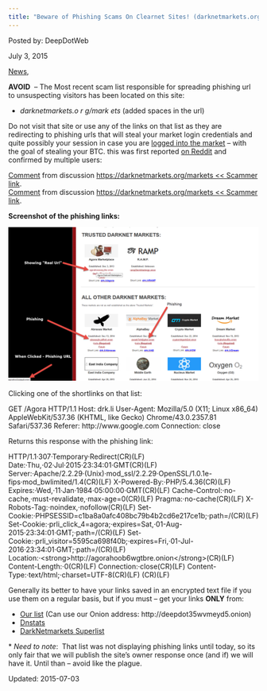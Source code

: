 ```yaml
---
title: "Beware of Phishing Scams On Clearnet Sites! (darknetmarkets.org)"
---
```


Posted by: DeepDotWeb 

<span>July 3, 2015</span>

<a href="/category/news/" rel="category tag">News</a>, 

<p><strong>AVOID</strong>  &#8211; The Most recent scam list responsible for spreading phishing url to unsuspecting visitors has been located on this site:</p>
<ul>
<li><em>darknetmarkets.o r g/mark ets</em> (added spaces in the url)</li>
</ul>
<p>Do not visit that site or use any of the links on that list as they are redirecting to phishing urls that will steal your market login credentials and quite possibly your session in case you are <a href="/2015/04/22/reminder-onion-cloner-phishing-scams/">logged into the market</a> &#8211; with the goal of stealing your BTC. this was first reported <a href="https://www.reddit.com/r/DarkNetMarkets/comments/3bwgfo/httpsdarknetmarketsorgmarkets_scammer_link/">on Reddit</a> and confirmed by multiple users:</p>
<div class="reddit-embed" data-embed-media="www.redditmedia.com" data-embed-parent="false" data-embed-live="true" data-embed-created="2015-07-02T20:55:11.618Z"><a href="https://www.reddit.com/r/DarkNetMarkets/comments/3bwgfo/httpsdarknetmarketsorgmarkets_scammer_link/csq5ic8">Comment</a> from discussion <a href="https://www.reddit.com/r/DarkNetMarkets/comments/3bwgfo/httpsdarknetmarketsorgmarkets_scammer_link/">https://darknetmarkets.org/markets &lt;&lt; Scammer link</a>.</div>
<div class="reddit-embed" data-embed-media="www.redditmedia.com" data-embed-parent="false" data-embed-live="true" data-embed-created="2015-07-02T20:55:40.646Z"><a href="https://www.reddit.com/r/DarkNetMarkets/comments/3bwgfo/httpsdarknetmarketsorgmarkets_scammer_link/csq5ntk">Comment</a> from discussion <a href="https://www.reddit.com/r/DarkNetMarkets/comments/3bwgfo/httpsdarknetmarketsorgmarkets_scammer_link/">https://darknetmarkets.org/markets &lt;&lt; Scammer link</a>.</div>
<p><script src="https://www.redditstatic.com/comment-embed.js" async=""></script></p>
<p><strong>Screenshot of the phishing links:</strong></p>
<img src="imgs/2015/07/Scam.png">
<p>Clicking one of the shortlinks on that list:</p>
GET /Agora HTTP/1.1
    Host: drk.li
    User-Agent: Mozilla/5.0 (X11; Linux x86_64) AppleWebKit/537.36 (KHTML, like Gecko) Chrome/43.0.2357.81 Safari/537.36
    Referer: http://www.google.com
    Connection: close</textarea></div>

<p>
    Returns this response with the phishing link:</p>
HTTP/1.1·307·Temporary·Redirect(CR)(LF)
    Date:·Thu,·02·Jul·2015·23:34:01·GMT(CR)(LF)
    Server:·Apache/2.2.29·(Unix)·mod_ssl/2.2.29·OpenSSL/1.0.1e-fips·mod_bwlimited/1.4(CR)(LF)
    X-Powered-By:·PHP/5.4.36(CR)(LF)
    Expires:·Wed,·11·Jan·1984·05:00:00·GMT(CR)(LF)
    Cache-Control:·no-cache,·must-revalidate,·max-age=0(CR)(LF)
    Pragma:·no-cache(CR)(LF)
    X-Robots-Tag:·noindex,·nofollow(CR)(LF)
    Set-Cookie:·PHPSESSID=c1ba8a0afc408bc79b4b2cd6e217ce1b;·path=/(CR)(LF)
    Set-Cookie:·prli_click_4=agora;·expires=Sat,·01-Aug-2015·23:34:01·GMT;·path=/(CR)(LF)
    Set-Cookie:·prli_visitor=5595ca698f40b;·expires=Fri,·01-Jul-2016·23:34:01·GMT;·path=/(CR)(LF)
    Location:·&lt;strong&gt;http://agorahoob6wgtbre.onion&lt;/strong&gt;(CR)(LF)
    Content-Length:·0(CR)(LF)
    Connection:·close(CR)(LF)
    Content-Type:·text/html;·charset=UTF-8(CR)(LF)
    (CR)(LF)</textarea></div>

<p>
    Generally its better to have your links saved in an encrypted text file if you use them on a regular basis, but if you must &#8211; get your links <strong>ONLY</strong> from:</p>
<ul>
<li><a href="/2013/10/28/updated-llist-of-hidden-marketplaces-tor-i2p/">Our list</a> (Can use our Onion address: http://deepdot35wvmeyd5.onion)</li>
<li><a href="https://dnstats.net/">Dnstats</a></li>
<li><a href="https://www.reddit.com/r/darknetmarkets/wiki/superlist">DarkNetmarkets Superlist</a></li>
</ul>
<p>* <em>Need to note</em>:  That list was not displaying phishing links until today, so its only fair that we will publish the site&#8217;s owner response once (and if) we will have it. Until than &#8211; avoid like the plague.</p>

Updated: 2015-07-03

